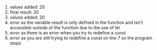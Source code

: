 1) values added: 20
2) final result: 20
3) values added: 20
4) error as the variable result is only defined in the function and isn't accessible outside of the function due to the use of let
5) error as there is an error when you try to redefine a const
6) error as you are still trying to redefine a const on line 7 so the program stops